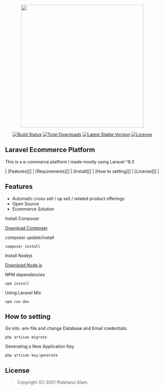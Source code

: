 <p align="center"><a href="https://laravel.com" target="_blank"><img src="https://raw.githubusercontent.com/laravel/art/master/logo-lockup/5%20SVG/2%20CMYK/1%20Full%20Color/laravel-logolockup-cmyk-red.svg" width="400"></a></p>

<p align="center">
<a href="https://travis-ci.org/laravel/framework"><img src="https://travis-ci.org/laravel/framework.svg" alt="Build Status"></a>
<a href="https://packagist.org/packages/laravel/framework"><img src="https://img.shields.io/packagist/dt/laravel/framework" alt="Total Downloads"></a>
<a href="https://packagist.org/packages/laravel/framework"><img src="https://img.shields.io/packagist/v/laravel/framework" alt="Latest Stable Version"></a>
<a href="https://packagist.org/packages/laravel/framework"><img src="https://img.shields.io/packagist/l/laravel/framework" alt="License"></a>
</p>

## Laravel Ecommerce Platform

This is a e-commerce platform I made mostly using Laravel ^8.3

| [Features][] | [Requirements][] | [Install][] | [How to setting][] | [License][] |

## Features

-   Automatic cross sell / up sell / related product offerings
-   Open Source
-   Ecommerce Solution

Install Composer

[Download Composer](https://getcomposer.org/download/)

composer update/install

```
composer install
```

Install Nodejs

[Download Node.js](https://nodejs.org/en/download/)

NPM dependencies

```
npm install
```

Using Laravel Mix

```
npm run dev
```

## How to setting

Go into .env file and change Database and Email credentials.

```
php artisan migrate
```

Generating a New Application Key

```
php artisan key:generate
```

## License

> Copyright (C) 2021 Iftakharul Alam.
